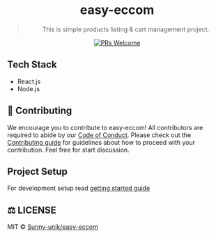 <div align="center">

# easy-eccom

> This is simple products listing & cart management project.

[![PRs Welcome](https://img.shields.io/badge/PRs-welcome-brightgreen.svg?style=flat-square)](https://github.com/Sunny-unik/easy-eccom)

</div>

## Tech Stack

- React.js
- Node.js

## 🤝 Contributing

We encourage you to contribute to easy-eccom! All contributors are required to abide by our [Code of Conduct](/docs/Code-of-conduct.md). Please check out the [Contributing guide](/docs/Contributing.md) for guidelines about how to proceed with your contribution.
Feel free for start discussion.

## Project Setup

For development setup read [getting started guide](/docs/Getting-started-guide.md)

## ⚖️ LICENSE

MIT © [Sunny-unik/easy-eccom](LICENSE)
